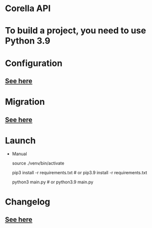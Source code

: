 # Corella API

# To build a project, you need to use Python 3.9

# Configuration

[See here](config/README.md)
-

# Migration

[See here](migrations/README.md)
-

# Launch

- Manual


    source ./venv/bin/activate

    pip3 install -r requirements.txt # or pip3.9 install -r requirements.txt 

    python3 main.py # or python3.9 main.py


# Changelog

[See here](CHANGELOG.md)
-